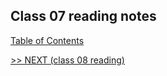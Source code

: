 ## Class 07 reading notes

[Table of Contents](https://wondwosentsige.github.io/code-201-reading-notes/Home)


























[>> NEXT (class 08 reading)](https://wondwosentsige.github.io/code-201-reading-notes/class-08)


